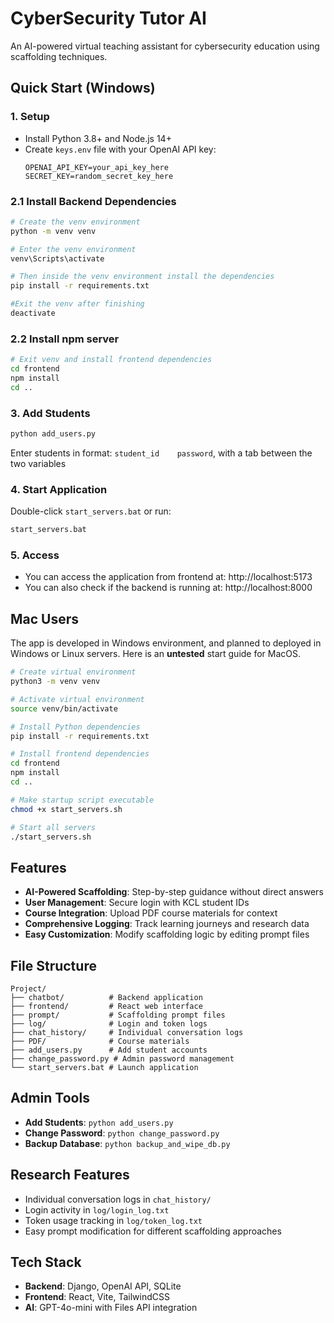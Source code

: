 # CyberSecurity Tutor AI

An AI-powered virtual teaching assistant for cybersecurity education using scaffolding techniques.

## Quick Start (Windows)

### 1. Setup
- Install Python 3.8+ and Node.js 14+
- Create `keys.env` file with your OpenAI API key:
  ```
  OPENAI_API_KEY=your_api_key_here
  SECRET_KEY=random_secret_key_here
  ```

### 2.1 Install Backend Dependencies
```bash
# Create the venv environment
python -m venv venv

# Enter the venv environment
venv\Scripts\activate

# Then inside the venv environment install the dependencies
pip install -r requirements.txt

#Exit the venv after finishing
deactivate
```

### 2.2 Install npm server
```bash
# Exit venv and install frontend dependencies
cd frontend
npm install
cd ..
```

### 3. Add Students
```bash
python add_users.py
```
Enter students in format: `student_id    password`, with a tab between the two variables

### 4. Start Application
Double-click `start_servers.bat` or run:
```bash
start_servers.bat
```

### 5. Access
- You can access the application from frontend at: http://localhost:5173
- You can also check if the backend is running at: http://localhost:8000

## Mac Users
The app is developed in Windows environment, and planned to deployed in Windows or Linux servers. Here is an **untested** start guide for MacOS.
```bash
# Create virtual environment
python3 -m venv venv

# Activate virtual environment
source venv/bin/activate

# Install Python dependencies
pip install -r requirements.txt

# Install frontend dependencies
cd frontend
npm install
cd ..

# Make startup script executable
chmod +x start_servers.sh

# Start all servers
./start_servers.sh
```


## Features

- **AI-Powered Scaffolding**: Step-by-step guidance without direct answers
- **User Management**: Secure login with KCL student IDs
- **Course Integration**: Upload PDF course materials for context
- **Comprehensive Logging**: Track learning journeys and research data
- **Easy Customization**: Modify scaffolding logic by editing prompt files

## File Structure

```
Project/
├── chatbot/          # Backend application
├── frontend/         # React web interface
├── prompt/           # Scaffolding prompt files
├── log/              # Login and token logs
├── chat_history/     # Individual conversation logs
├── PDF/              # Course materials
├── add_users.py      # Add student accounts
├── change_password.py # Admin password management
└── start_servers.bat # Launch application
```

## Admin Tools

- **Add Students**: `python add_users.py`
- **Change Password**: `python change_password.py`
- **Backup Database**: `python backup_and_wipe_db.py`

## Research Features

- Individual conversation logs in `chat_history/`
- Login activity in `log/login_log.txt`
- Token usage tracking in `log/token_log.txt`
- Easy prompt modification for different scaffolding approaches

## Tech Stack

- **Backend**: Django, OpenAI API, SQLite
- **Frontend**: React, Vite, TailwindCSS
- **AI**: GPT-4o-mini with Files API integration 
